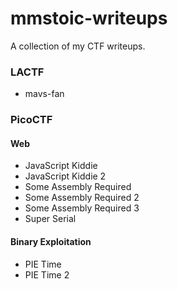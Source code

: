 # mmstoic-writeups
A collection of my CTF writeups.


### LACTF
- mavs-fan

### PicoCTF
#### Web
- JavaScript Kiddie
- JavaScript Kiddie 2
- Some Assembly Required
- Some Assembly Required 2
- Some Assembly Required 3
- Super Serial

#### Binary Exploitation
- PIE Time
- PIE Time 2
